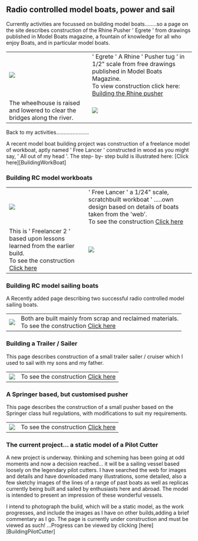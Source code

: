 ## Radio controlled model boats, power and sail

Currently activities are focussed on building model boats........so a page on the site describes construction of the Rhine Pusher ' Egrete ' from drawings published in Model Boats magazine, a fountain of knowledge for all who enjoy Boats, and in particular model boats.

<div align="center" class="image-table">
	<table>
		<tr>
			<td class="col2">
				<img src="/jgdr20/assets/jmm/Egrete.jpg">
			</td>
			<td>
				' Egrete ' A Rhine ' Pusher tug ' in 1/2" scale from free drawings published in Model Boats Magazine.<br>
				To view construction click here:<br>
				<a href="buildingthepusherold">Building the Rhine pusher</a>
			</td>
		</tr>
		<tr>
			<td class="col2">
				The wheelhouse is raised and lowered to clear the bridges along the river.
			</td>
			<td>
				<img src="/jgdr20/assets/jmm/deckhouse1.jpg">
			</td>
		</tr>
	</table>
</div>

Back to my activities......................

A recent model boat building project was construction of a freelance model of workboat, aptly named ' Free Lancer ' constructed in wood as you might say, ' All out of my head '.
The step- by- step build is illustrated here: [Click here][BuildingWorkBoat]

### Building RC model workboats

<div align="center" class="image-table">
	<table>
		<tr>
			<td class="col2">
				<img src="/jgdr20/assets/jmm/Nearlyfinished1.jpg">
			</td>
			<td>
				' Free Lancer ' a 1/24" scale, scratchbuilt workboat ' .....own design based on details of boats taken from the 'web'.<br>
				To see the construction <a href="BuildingWorkBoat">Click here</a>
			</td>
		</tr>
		<tr>
			<td class="col2">
				This is ' Freelancer 2 ' based upon lessons learned from the earlier build.<br>
				To see the construction <a href="buildingfreelancer2">Click here</a>
			</td>
			<td>
				<img src="/jgdr20/assets/jmm/FREELANCER2AFLOAT1STTIME2.JPG">
			</td>
		</tr>
	</table>
</div>

### Building RC model sailing boats

A Recently added page describing two successful radio controlled model sailing boats.

<div align="center" class="image-table">
	<table>
		<tr>
			<td class="col2">
				<img src="/jgdr20/assets/jmm/LITTLEANDLARGE.JPG">
			</td>
			<td>
				Both are built mainly from scrap and reclaimed materials.<br>
				To see the construction <a href="Yacht">Click here</a>
			</td>
		</tr>
	</table>
</div>

### Building a Trailer / Sailer

This page describes construction of a small trailer sailer / cruiser which I used to sail with my sons and my father.

<div align="center" class="image-table">
	<table>
		<tr>
			<td class="col2">
				<img src="/jgdr20/assets/jmm/Silhouette%201.JPG">
			</td>
			<td>
				To see the construction <a href="BuildingTheSilhouette">Click here</a>
			</td>
		</tr>
	</table>
</div>

### A Springer based, but customised pusher

This page describes the construction of a small pusher based on the Springer class hull regulations, with modifications to suit my requirements.

<div align="center" class="image-table">
	<table>
		<tr>
			<td class="col2">
				<img src="/jgdr20/assets/jmm/smpushsternview3.jpg">
			</td>
			<td>
				To see the construction <a href="buildingsmallpusher">Click here</a>
			</td>
		</tr>
	</table>
</div>

### The current project... a static model of a Pilot Cutter

A new project is underway. thinking and scheming has been going at odd moments and now a decision reached...
it will be a sailing vessel based loosely on the legendary pilot cutters.
I have searched the web for images and details and have downloaded many illustrations, some detailed, also a few sketchy images of the lines of a range of past boats as well as replicas currently being built and sailed by enthusiasts here and abroad.
The model is intended to present an impression of these wonderful vessels.

I intend to photograph the build, which will be a static model, as the work progresses, and include the images as I have on other builds,adding a brief commentary as I go.
The page is currently under construction and must be viewed as such!
...Progress can be viewed by clicking [here][BuildingPilotCutter]